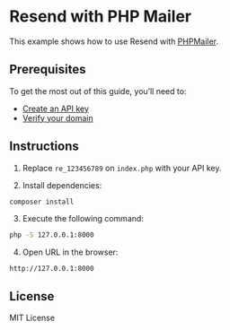 # Resend with PHP Mailer

This example shows how to use Resend with [PHPMailer](https://github.com/PHPMailer/PHPMailer).

## Prerequisites

To get the most out of this guide, you’ll need to:

* [Create an API key](https://resend.com/api-keys)
* [Verify your domain](https://resend.com/domains)

## Instructions

1. Replace `re_123456789` on `index.php` with your API key.

2. Install dependencies:

```bash
composer install
```

3. Execute the following command:

```bash
php -S 127.0.0.1:8000
```

4. Open URL in the browser:

```
http://127.0.0.1:8000
```

## License

MIT License